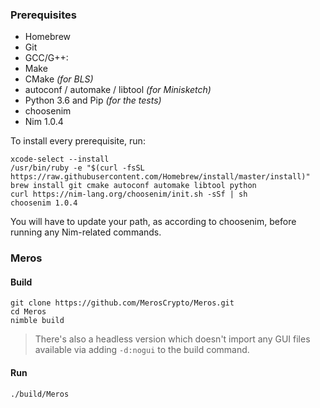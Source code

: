 ### Prerequisites

- Homebrew
- Git
- GCC/G++:
- Make
- CMake _(for BLS)_
- autoconf / automake / libtool _(for Minisketch)_
- Python 3.6 and Pip _(for the tests)_
- choosenim
- Nim 1.0.4

To install every prerequisite, run:

```
xcode-select --install
/usr/bin/ruby -e "$(curl -fsSL https://raw.githubusercontent.com/Homebrew/install/master/install)"
brew install git cmake autoconf automake libtool python
curl https://nim-lang.org/choosenim/init.sh -sSf | sh
choosenim 1.0.4
```

You will have to update your path, as according to choosenim, before running any Nim-related commands.

### Meros

#### Build

```
git clone https://github.com/MerosCrypto/Meros.git
cd Meros
nimble build
```

> There's also a headless version which doesn't import any GUI files available via adding `-d:nogui` to the build command.

#### Run

```
./build/Meros
```
